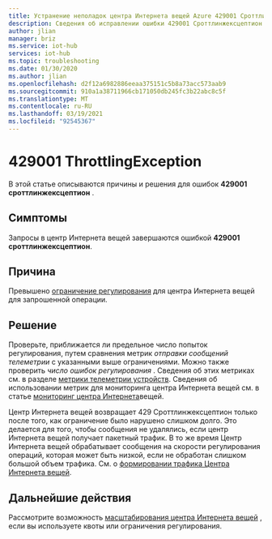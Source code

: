 ```yaml
---
title: Устранение неполадок центра Интернета вещей Azure 429001 Сроттлинжексцептион
description: Сведения об исправлении ошибки 429001 Сроттлинжексцептион
author: jlian
manager: briz
ms.service: iot-hub
services: iot-hub
ms.topic: troubleshooting
ms.date: 01/30/2020
ms.author: jlian
ms.openlocfilehash: d2f12a6982886eeaa375151c5b8a73acc573aab9
ms.sourcegitcommit: 910a1a38711966cb171050db245fc3b22abc8c5f
ms.translationtype: MT
ms.contentlocale: ru-RU
ms.lasthandoff: 03/19/2021
ms.locfileid: "92545367"
---
```

# <a name="429001-throttlingexception"></a>429001 ThrottlingException

В этой статье описываются причины и решения для ошибок **429001 сроттлинжексцептион** .

## <a name="symptoms"></a>Симптомы

Запросы в центр Интернета вещей завершаются ошибкой **429001 сроттлинжексцептион**.

## <a name="cause"></a>Причина

Превышено [ограничение регулирования](./iot-hub-devguide-quotas-throttling.md) для центра Интернета вещей для запрошенной операции.

## <a name="solution"></a>Решение

Проверьте, приближается ли предельное число попыток регулирования, путем сравнения метрик *отправки сообщений телеметрии* с указанными выше ограничениями. Можно также проверить *число ошибок регулирования* . Сведения об этих метриках см. в разделе [метрики телеметрии устройств](monitor-iot-hub-reference.md#device-telemetry-metrics). Сведения об использовании метрик для мониторинга центра Интернета вещей см. в статье [мониторинг центра Интернета](monitor-iot-hub.md)вещей.

Центр Интернета вещей возвращает 429 Сроттлинжексцептион только после того, как ограничение было нарушено слишком долго. Это делается для того, чтобы сообщения не удалялись, если центр Интернета вещей получает пакетный трафик. В то же время Центр Интернета вещей обрабатывает сообщения на скорости регулирования операций, которая может быть низкой, если не обработан слишком большой объем трафика. См. о [формировании трафика Центра Интернета вещей](./iot-hub-devguide-quotas-throttling.md#traffic-shaping).

## <a name="next-steps"></a>Дальнейшие действия

Рассмотрите возможность [масштабирования центра Интернета вещей](./iot-hub-scaling.md) , если вы используете квоты или ограничения регулирования.